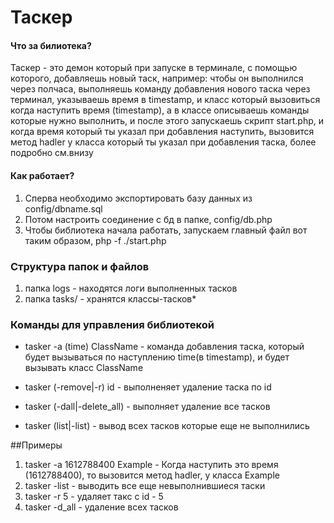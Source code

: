 # Таскер

#### Что за билиотека?

Таскер - это демон который при запуске в терминале, c помощью которого, добавляешь новый таск, например: чтобы он выполнился через полчаса, выполняешь команду добавления нового таска через терминал, указываешь время в timestamp, и класс который вызовиться когда наступить время (timestamp), а в классе описываешь команды которые нужно выполнить, и после этого запускаешь скрипт start.php, и когда время который ты указал при добавления наступить, вызовится метод hadler у класса который ты указал при добавления таска, более подробно см.внизу  

#### Как работает?

1. Сперва необходимо экспортировать базу данных из config/dbname.sql
2. Потом настроить соединение с бд в папке, config/db.php
3. Чтобы библиотека начала работать, запускаем главный файл вот таким образом, php -f ./start.php 

### Структура папок и файлов

1. папка logs - находятся логи выполненных тасков
2. папка tasks/ - хранятся классы-тасков*

### Команды для управления библиотекой
	
* tasker -a (time) ClassName - команда добавления таска, который будет вызываться по наступлению time(в timestamp), и будет вызывать класс ClassName

* tasker (-remove|-r) id - выполненяет удаление таска по id

* tasker (-dall|-delete_all) - выполняет удаление все тасков   

* tasker (list|-list) - вывод всех тасков которые еще не выполнились


##Примеры

1. tasker -a 1612788400 Example - Когда наступить это время (1612788400), то вызовится метод hadler, у класса Example
2. tasker -list - выводить все еще невыполнившиеся таски
3. tasker -r 5 - удаляет такс с id - 5
4. tasker -d_all - удаление всех тасков 
